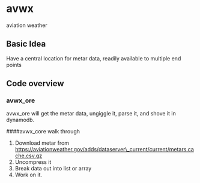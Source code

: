 # avwx
aviation weather

## Basic Idea
Have a central location for metar data, readily available to multiple end points

## Code overview
### avwx\_ore
avwx\_ore will get the metar data, ungiggle it, parse it, and shove it in dynamodb.

####avwx\_core walk through
1.  Download metar from https://aviationweather.gov/adds/dataserver\_current/current/metars.cache.csv.gz
2.  Uncompress it
3.  Break data out into list or array
4.  Work on it.